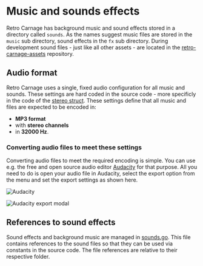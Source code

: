 # Music and sounds effects

Retro Carnage has background music and sound effects stored in a directory called `sounds`. As the names suggest music
files are stored in the `music` sub directory, sound effects in the `fx` sub directory. During development sound files -
just like all other assets - are located in the 
[retro-carnage-assets](https://github.com/Retro-Carnage-Team/retro-carnage-assets) repository.

## Audio format

Retro Carnage uses a single, fixed audio configuration for all music and sounds. These settings are hard coded in the 
source code - more specificly in the code of the 
[stereo struct](https://github.com/Retro-Carnage-Team/retro-carnage/blob/main/assets/stereo.go). These settings define
that all music and files are expected to be encoded in:

- **MP3 format**
- with **stereo channels**
- in **32000 Hz**.

### Converting audio files to meet these settings

Converting audio files to meet the required encoding is simple. You can use e.g. the free and open source audio editor 
[Audacity](https://www.audacityteam.org/) for that purpose. All you need to do is open your audio file in Audacity,
select the export option from the menu and set the export settings as shown here.

![Audacity](/en/media/development/audacity.png)

![Audacity export modal](/en/media/development/audacity-export.png)

## References to sound effects

Sound effects and background music are managed in 
[sounds.go](https://github.com/Retro-Carnage-Team/retro-carnage/blob/main/assets/sounds.go). This file contains references 
to the sound files so that they can be used via constants in the source code. The file references are relative to their 
respective folder.
